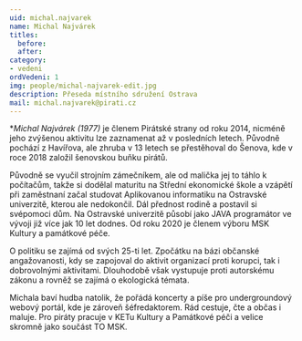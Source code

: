 ```yaml
---
uid: michal.najvarek
name: Michal Najvárek
titles:
  before: 
  after: 
category:
- vedeni
ordVedeni: 1
img: people/michal-najvarek-edit.jpg
description: Přeseda místního sdružení Ostrava
mail: michal.najvarek@pirati.cz
---
```


**Michal Najvárek (*1977)** je členem Pirátské strany od roku 2014, nicméně jeho zvýšenou aktivitu lze zaznamenat až v posledních letech. Původně pochází z Havířova, ale zhruba v 13 letech se přestěhoval do Šenova, kde v roce 2018 založil šenovskou buňku pirátů.

Původně se vyučil strojním zámečníkem, ale od malička jej to táhlo k počítačům, takže si dodělal maturitu na Střední ekonomické škole a vzápětí při zaměstnaní začal studovat Aplikovanou informatiku na Ostravské univerzitě, kterou ale nedokončil. Dál přednost rodině a postavil si svépomoci dům. Na Ostravské univerzitě působí jako JAVA programátor ve vývoji již více jak 10 let dodnes. Od roku 2020 je členem výboru MSK Kultury a památkové péče.

O politiku se zajímá od svých 25-ti let. Zpočátku na bázi občanské angažovanosti, kdy se zapojoval do aktivit organizací proti korupci, tak i dobrovolnými aktivitami. Dlouhodobě však vystupuje proti autorskému zákonu a rovněž se zajímá o ekologická témata.

Michala baví hudba natolik, že pořádá koncerty a píše pro undergroundový webový portál, kde je zároveň šéfredaktorem. Rád cestuje, čte a občas i maluje.
Pro piráty pracuje v KETu Kultury a Památkové péči a velice skromně jako součást TO MSK.
